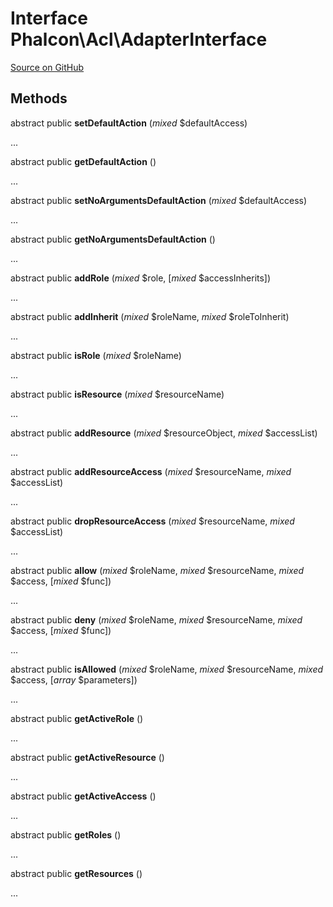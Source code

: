 # Interface **Phalcon\\Acl\\AdapterInterface**

<a href="https://github.com/phalcon/cphalcon/blob/master/phalcon/acl/adapterinterface.zep" class="btn btn-default btn-sm">Source on GitHub</a>

## Methods

abstract public **setDefaultAction** (*mixed* $defaultAccess)

...

abstract public **getDefaultAction** ()

...

abstract public **setNoArgumentsDefaultAction** (*mixed* $defaultAccess)

...

abstract public **getNoArgumentsDefaultAction** ()

...

abstract public **addRole** (*mixed* $role, [*mixed* $accessInherits])

...

abstract public **addInherit** (*mixed* $roleName, *mixed* $roleToInherit)

...

abstract public **isRole** (*mixed* $roleName)

...

abstract public **isResource** (*mixed* $resourceName)

...

abstract public **addResource** (*mixed* $resourceObject, *mixed* $accessList)

...

abstract public **addResourceAccess** (*mixed* $resourceName, *mixed* $accessList)

...

abstract public **dropResourceAccess** (*mixed* $resourceName, *mixed* $accessList)

...

abstract public **allow** (*mixed* $roleName, *mixed* $resourceName, *mixed* $access, [*mixed* $func])

...

abstract public **deny** (*mixed* $roleName, *mixed* $resourceName, *mixed* $access, [*mixed* $func])

...

abstract public **isAllowed** (*mixed* $roleName, *mixed* $resourceName, *mixed* $access, [*array* $parameters])

...

abstract public **getActiveRole** ()

...

abstract public **getActiveResource** ()

...

abstract public **getActiveAccess** ()

...

abstract public **getRoles** ()

...

abstract public **getResources** ()

...